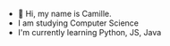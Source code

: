 - 👋 Hi, my name is Camille. 
- I am studying Computer Science
- I'm currently learning Python, JS, Java

<!---
vibingyeti/vibingyeti is a ✨ special ✨ repository because its `README.md` (this file) appears on your GitHub profile.
You can click the Preview link to take a look at your changes.
--->
